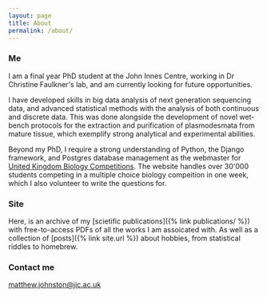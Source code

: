 ```yaml
---
layout: page
title: About
permalink: /about/
---
```


### Me

I am a final year PhD student at the John Innes Centre, working in Dr Christine Faulkner's lab, and am currently looking for future opportunities.

I have developed skills in big data analysis of next generation sequencing data, and advanced statistical methods with the analysis of both continuous and discrete data. This was done alongside the development of novel wet-bench protocols for the extraction and purification of plasmodesmata from mature tissue, which exemplify strong analytical and experimental abilities. 

Beyond my PhD, I require a strong understanding of Python, the Django framework, and Postgres database management as the webmaster for [United Kingdom Biology Competitions](https://ukbiologycompetitions.org/uk-biology-competitions/). The website handles over 30'000 students competing in a multiple choice biology compeition in one week, which I also volunteer to write the questions for.

### Site

Here, is an archive of my [scietific publications]({% link publications/ %}) with free-to-access PDFs of all the works I am assoicated with. As well as a collection of [posts]({% link site.url %}) about hobbies, from statistical riddles to homebrew.

### Contact me

[matthew.johnston@jic.ac.uk](mailto:matthew.johnston@jic.ac.uk)

